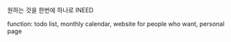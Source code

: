 원하는 것을 한번에 하나로 INEED

function: todo list, monthly calendar, website for people who want, personal page
